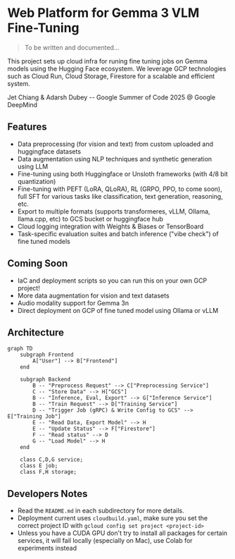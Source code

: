 # Web Platform for Gemma 3 VLM Fine-Tuning

> To be written and documented...

This project sets up cloud infra for runing fine tuning jobs on Gemma models using the Hugging Face ecosystem. We leverage GCP technologies such as Cloud Run, Cloud Storage, Firestore for a scalable and efficient system.

Jet Chiang & Adarsh Dubey -- Google Summer of Code 2025 @ Google DeepMind

## Features

- Data preprocessing (for vision and text) from custom uploaded and huggingface datasets
- Data augmentation using NLP techniques and synthetic generation using LLM
- Fine-tuning using both Huggingface or Unsloth frameworks (with 4/8 bit quantization)
- Fine-tuning with PEFT (LoRA, QLoRA), RL (GRPO, PPO, to come soon), full SFT for various tasks like classification, text generation, reasoning, etc.
- Export to multiple formats (supports transformeres, vLLM, Ollama, llama.cpp, etc) to GCS bucket or huggingface hub
- Cloud logging integration with Weights & Biases or TensorBoard
- Task-specific evaluation suites and batch inference ("vibe check") of fine tuned models

## Coming Soon

- IaC and deployment scripts so you can run this on your own GCP project!
- More data augmentation for vision and text datasets
- Audio modality support for Gemma 3n
- Direct deployment on GCP of fine tuned model using Ollama or vLLM

## Architecture

```mermaid
graph TD
    subgraph Frontend
        A["User"] --> B["Frontend"]
    end

    subgraph Backend
        B -- "Preprocess Request" --> C["Preprocessing Service"]
        C -- "Store Data" --> H["GCS"]
        B -- "Inference, Eval, Export" --> G["Inference Service"]
        B -- "Train Request" --> D["Training Service"]
        D -- "Trigger Job (gRPC) & Write Config to GCS" --> E["Training Job"]
        E -- "Read Data, Export Model" --> H
        E -- "Update Status" --> F["Firestore"]
        F -- "Read status" --> D
        G -- "Load Model" --> H
    end

    class C,D,G service;
    class E job;
    class F,H storage;
```

## Developers Notes

- Read the `README.md` in each subdirectory for more details.
- Deployment current uses `cloudbuild.yaml`, make sure you set the correct project ID with `gcloud config set project <project-id>`
- Unless you have a CUDA GPU don't try to install all packages for certain services, it will fail locally (especially on Mac), use Colab for experiments instead
